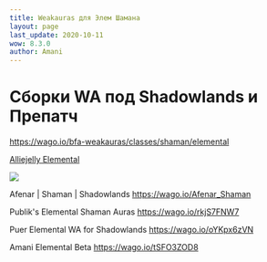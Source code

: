 ```yaml
---
title: Weakauras для Элем Шамана
layout: page
last_update: 2020-10-11
wow: 8.3.0
author: Amani
---
```


# Сборки WA под Shadowlands и Препатч

https://wago.io/bfa-weakauras/classes/shaman/elemental

[Alliejelly Elemental](https://wago.io/AsCQQgZeh)

<img src="https://media.wago.io/screenshots/AsCQQgZeh/5f7ecfeffe4e786a06d84612.png"> 

Afenar | Shaman | Shadowlands
https://wago.io/Afenar_Shaman

Publik's Elemental Shaman Auras
https://wago.io/rkjS7FNW7

Puer Elemental WA for Shadowlands
https://wago.io/oYKpx6zVN

Amani Elemental Beta
https://wago.io/tSFO3ZOD8


